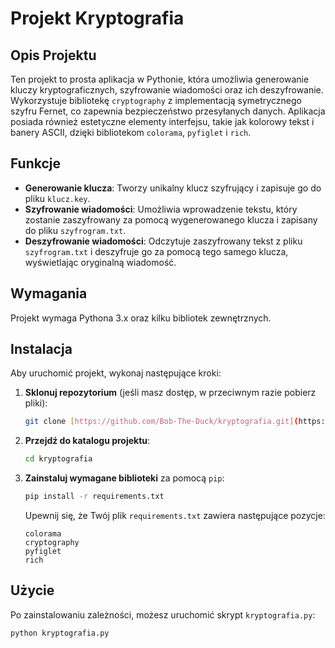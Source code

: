 # Projekt Kryptografia

## Opis Projektu

Ten projekt to prosta aplikacja w Pythonie, która umożliwia generowanie kluczy kryptograficznych, szyfrowanie wiadomości oraz ich deszyfrowanie. Wykorzystuje bibliotekę `cryptography` z implementacją symetrycznego szyfru Fernet, co zapewnia bezpieczeństwo przesyłanych danych. Aplikacja posiada również estetyczne elementy interfejsu, takie jak kolorowy tekst i banery ASCII, dzięki bibliotekom `colorama`, `pyfiglet` i `rich`.

## Funkcje

* **Generowanie klucza**: Tworzy unikalny klucz szyfrujący i zapisuje go do pliku `klucz.key`.
* **Szyfrowanie wiadomości**: Umożliwia wprowadzenie tekstu, który zostanie zaszyfrowany za pomocą wygenerowanego klucza i zapisany do pliku `szyfrogram.txt`.
* **Deszyfrowanie wiadomości**: Odczytuje zaszyfrowany tekst z pliku `szyfrogram.txt` i deszyfruje go za pomocą tego samego klucza, wyświetlając oryginalną wiadomość.

## Wymagania

Projekt wymaga Pythona 3.x oraz kilku bibliotek zewnętrznych.

## Instalacja

Aby uruchomić projekt, wykonaj następujące kroki:

1.  **Sklonuj repozytorium** (jeśli masz dostęp, w przeciwnym razie pobierz pliki):
    ```bash
    git clone [https://github.com/Bob-The-Duck/kryptografia.git](https://github.com/Bob-The-Duck/kryptografia.git)
    ```
2.  **Przejdź do katalogu projektu**:
    ```bash
    cd kryptografia
    ```
3.  **Zainstaluj wymagane biblioteki** za pomocą `pip`:
    ```bash
    pip install -r requirements.txt
    ```
    Upewnij się, że Twój plik `requirements.txt` zawiera następujące pozycje:
    ```
    colorama
    cryptography
    pyfiglet
    rich
    ```

## Użycie

Po zainstalowaniu zależności, możesz uruchomić skrypt `kryptografia.py`:

```bash
python kryptografia.py

